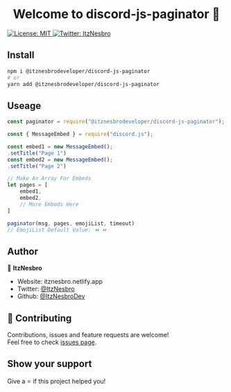 <h1 align="center">Welcome to discord-js-paginator 👋</h1>
<p>
  <a href="#" target="_blank">
    <img alt="License: MIT" src="https://img.shields.io/badge/License-MIT-yellow.svg" />
  </a>
  <a href="https://twitter.com/ItzNesbro" target="_blank">
    <img alt="Twitter: ItzNesbro" src="https://img.shields.io/twitter/follow/ItzNesbro.svg?style=social" />
  </a>
</p>

## Install

```sh
npm i @itznesbrodeveloper/discord-js-paginator
# or
yarn add @itznesbrodeveloper/discord-js-paginator
```

## Useage
```js
const paginator = require("@itznesbrodeveloper/discord-js-paginator");

const { MessageEmbed } = require("discord.js");

const embed1 = new MessageEmbed();
.setTitle("Page 1")
const embed2 = new MessageEmbed();
.setTitle("Page 2")

// Make An Array For Embeds
let pages = [
    embed1,
    embed2,
    // More Embeds Here
]

paginator(msg, pages, emojiList, timeout)
// EmojiList Default Value: ⏪ ⏩
```

## Author

👤 **ItzNesbro**

* Website: itznesbro.netlify.app
* Twitter: [@ItzNesbro](https://twitter.com/ItzNesbro)
* Github: [@ItzNesbroDev](https://github.com/ItzNesbroDev)

## 🤝 Contributing

Contributions, issues and feature requests are welcome!<br />Feel free to check [issues page](https://github.com/ItzNesbroDev/discord-js-paginator/issues). 

## Show your support

Give a ⭐️ if this project helped you!

